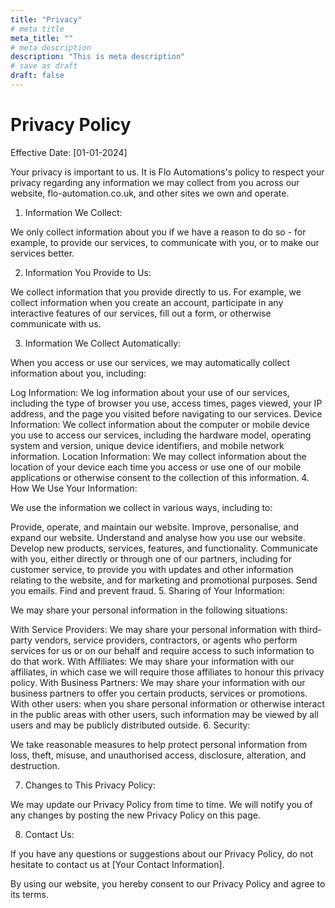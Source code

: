 ```yaml
---
title: "Privacy"
# meta title
meta_title: ""
# meta description
description: "This is meta description"
# save as draft
draft: false
---
```


# Privacy Policy

Effective Date: [01-01-2024]

Your privacy is important to us. It is Flo Automations's policy to respect your privacy regarding any information we may collect from you across our website, flo-automation.co.uk, and other sites we own and operate.

1. Information We Collect:

We only collect information about you if we have a reason to do so - for example, to provide our services, to communicate with you, or to make our services better.

2. Information You Provide to Us:

We collect information that you provide directly to us. For example, we collect information when you create an account, participate in any interactive features of our services, fill out a form, or otherwise communicate with us.

3. Information We Collect Automatically:

When you access or use our services, we may automatically collect information about you, including:

Log Information: We log information about your use of our services, including the type of browser you use, access times, pages viewed, your IP address, and the page you visited before navigating to our services.
Device Information: We collect information about the computer or mobile device you use to access our services, including the hardware model, operating system and version, unique device identifiers, and mobile network information.
Location Information: We may collect information about the location of your device each time you access or use one of our mobile applications or otherwise consent to the collection of this information.
4. How We Use Your Information:

We use the information we collect in various ways, including to:

Provide, operate, and maintain our website.
Improve, personalise, and expand our website.
Understand and analyse how you use our website.
Develop new products, services, features, and functionality.
Communicate with you, either directly or through one of our partners, including for customer service, to provide you with updates and other information relating to the website, and for marketing and promotional purposes.
Send you emails.
Find and prevent fraud.
5. Sharing of Your Information:

We may share your personal information in the following situations:

With Service Providers: We may share your personal information with third-party vendors, service providers, contractors, or agents who perform services for us or on our behalf and require access to such information to do that work.
With Affiliates: We may share your information with our affiliates, in which case we will require those affiliates to honour this privacy policy.
With Business Partners: We may share your information with our business partners to offer you certain products, services or promotions.
With other users: when you share personal information or otherwise interact in the public areas with other users, such information may be viewed by all users and may be publicly distributed outside.
6. Security:

We take reasonable measures to help protect personal information from loss, theft, misuse, and unauthorised access, disclosure, alteration, and destruction.

7. Changes to This Privacy Policy:

We may update our Privacy Policy from time to time. We will notify you of any changes by posting the new Privacy Policy on this page.

8. Contact Us:

If you have any questions or suggestions about our Privacy Policy, do not hesitate to contact us at [Your Contact Information].

By using our website, you hereby consent to our Privacy Policy and agree to its terms.
